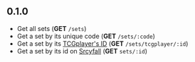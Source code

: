 ## 0.1.0

- Get all sets (**GET** `/sets`)
- Get a set by its unique code (**GET** `/sets/:code`)
- Get a set by its [TCGplayer's ID](https://docs.tcgplayer.com/docs) (**GET** `/sets/tcgplayer/:id`)
- Get a set by its id on [Srcyfall](https://scryfall.com/) (**GET** `sets/:id`)
